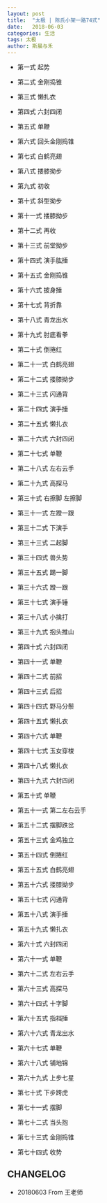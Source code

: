 ```yaml
---
layout: post
title:  "太极 | 陈氏小架一路74式"
date:   2018-06-03
categories: 生活
tags: 太极
author: 斯晨与禾
---
```


- 第一式 起势

- 第二式 金刚捣锥

- 第三式 懒扎衣

- 第四式 六封四闭

- 第五式 单鞭

- 第六式 回头金刚捣锥

- 第七式 白鹤亮翅

- 第八式 搂膝拗步

- 第九式 初收

- 第十式 斜型拗步

- 第十一式 搂膝拗步

- 第十二式 再收

- 第十三式 前堂拗步

- 第十四式 演手肱捶

- 第十五式 金刚捣锥

- 第十六式 披身捶

- 第十七式 背折靠

- 第十八式 青龙出水

- 第十九式 肘底看拳

- 第二十式 倒捲红

- 第二十一式 白鹤亮翅

- 第二十二式 搂膝拗步

- 第二十三式 闪通背

- 第二十四式 演手捶

- 第二十五式 懒扎衣

- 第二十六式 六封四闭

- 第二十七式 单鞭

- 第二十八式 左右云手

- 第二十九式 高探马

- 第三十式 右擦脚 左擦脚

- 第三十一式 左蹬一跟

- 第三十二式 下演手

- 第三十三式 二起脚

- 第三十四式 兽头势

- 第三十五式 踢一脚

- 第三十六式 蹬一跟

- 第三十七式 演手锤

- 第三十八式 小擒打

- 第三十九式 抱头推山

- 第四十式 六封四闭

- 第四十一式 单鞭

- 第四十二式 前招

- 第四十三式 后招

- 第四十四式 野马分鬃

- 第四十五式 懒扎衣

- 第四十六式 单鞭

- 第四十七式 玉女穿梭

- 第四十八式 懒扎衣

- 第四十九式 六封四闭

- 第五十式 单鞭

- 第五十一式 第二左右云手

- 第五十二式 摆脚跌岔

- 第五十三式 金鸡独立

- 第五十四式 倒捲红

- 第五十五式 白鹤亮翅

- 第五十六式 搂膝拗步

- 第五十七式 闪通背

- 第五十八式 演手捶

- 第五十九式 懒扎衣

- 第六十式 六封四闭

- 第六十一式 单鞭

- 第六十二式 左右云手

- 第六十三式 高探马

- 第六十四式 十字脚

- 第六十五式 指裆捶

- 第六十六式 青龙出水

- 第六十七式 单鞭

- 第六十八式 铺地锦

- 第六十九式 上步七星

- 第七十式 下步跨虎

- 第七十一式 摆脚

- 第七十二式 当头抱

- 第七十三式 金刚捣锥

- 第七十四式 收势


## CHANGELOG

- 20180603 From 王老师













